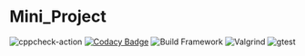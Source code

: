 # Mini_Project
![cppcheck-action](https://github.com/99002503/Mini_Project/workflows/cppcheck-action/badge.svg?branch=master)
[![Codacy Badge](https://app.codacy.com/project/badge/Grade/5d4b1c90e0da40ba88f27f018969fe2c)](https://www.codacy.com/gh/99002503/Mini_Project/dashboard?utm_source=github.com&amp;utm_medium=referral&amp;utm_content=99002503/Mini_Project&amp;utm_campaign=Badge_Grade)
![Build Framework](https://github.com/99002503/Mini_Project/workflows/Build%20Framework/badge.svg?branch=master)
![Valgrind](https://github.com/99002503/Mini_Project/workflows/Valgrind/badge.svg?branch=master)
![gtest](https://github.com/99002503/Mini_Project/workflows/gtest/badge.svg?branch=master)
